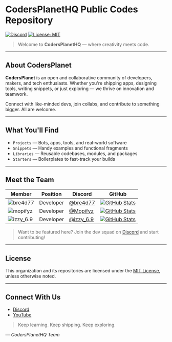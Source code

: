 # CodersPlanetHQ Public Codes Repository 

[![Discord](https://img.shields.io/discord/1010869461059911681?label=Join%20Our%20Discord&logo=discord&style=for-the-badge)](https://discord.gg/zZxncdkdWJ)
[![License: MIT](https://img.shields.io/badge/License-MIT-yellow.svg?style=for-the-badge)](https://opensource.org/licenses/MIT)

> Welcome to  **CodersPlanetHQ** — where creativity meets code.

---

## About CodersPlanet

**CodersPlanet** is an open and collaborative community of developers, makers, and tech enthusiasts. Whether you're shipping apps, designing tools, writing snippets, or just exploring — we thrive on innovation and teamwork.

Connect with like-minded devs, join collabs, and contribute to something bigger. All are welcome.

---

## What You'll Find

- `Projects` — Bots, apps, tools, and real-world software
- `Snippets` — Handy examples and functional fragments
- `Libraries` — Reusable codebases, modules, and packages
- `Starters` — Boilerplates to fast-track your builds

---

## Meet the Team

| Member   | Position  | Discord | GitHub |
|----------|-----------|---------|--------|
| ![bre4d77](https://lanyard.cnrad.dev/api/931059762173464597?animated=true&theme=dark&borderRadius=25px&idleMessage=Thick%20Thighs%20Pretty%20eyes) | Developer | [@bre4d77](https://discord.com/users/931059762173464597) | [![GitHub Stats](https://github-readme-stats.vercel.app/api?username=bre4d77&show_icons=true&theme=github_dark)](https://github.com/bre4d77) |
![mopifyz](https://lanyard.cnrad.dev/api/1208528923273601149?animated=true&theme=dark&borderRadius=25px&idleMessage=Hello!) | Developer | [@Mopifyz](https://discord.com/users/1208528923273601149) | [![GitHub Stats](https://github-readme-stats.vercel.app/api?username=TrivCodez&show_icons=true&theme=github_dark)](https://github.com/TrivCodez) |
![izzy_6.9](https://lanyard.cnrad.dev/api/1077872684781805569?animated=true&theme=dark&borderRadius=25px&idleMessage=Hello!) | Developer | [@izzy_6.9](https://discord.com/users/1077872684781805569) | [![GitHub Stats](https://github-readme-stats.vercel.app/api?username=IzzyTheBuilder&show_icons=true&theme=github_dark)](https://github.com/IzzyTheBuilder) |

> Want to be featured here? Join the dev squad on [Discord](https://discord.gg/zZxncdkdWJ) and start contributing!

---

## License

This organization and its repositories are licensed under the [MIT License](LICENSE), unless otherwise noted.

---

## Connect With Us

- [Discord](https://discord.gg/zZxncdkdWJ)
- [YouTube](https://www.youtube.com/@CodersPlanet0)

> Keep learning. Keep shipping. Keep exploring.

— *CodersPlanetHQ Team*
